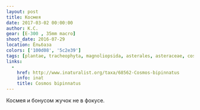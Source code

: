 ```yaml
---
layout: post
title: Космея
date: 2017-03-02 00:00:00
author: К.С.
gear: [E-300 , 35mm macro]
shoot_date: 2016-07-29
location: Ёльбаза
colors: ['100d08', '5c2e39']
tags: [plantae, tracheophyta, magnoliopsida, asterales, asteraceae, cosmos, cosmos bipinnatus]
links:
  -
    href: http://www.inaturalist.org/taxa/68562-Cosmos-bipinnatus
    info: inat
    title: Cosmos bipinnatus
---
```


Космея и бонусом жучок не в фокусе.
